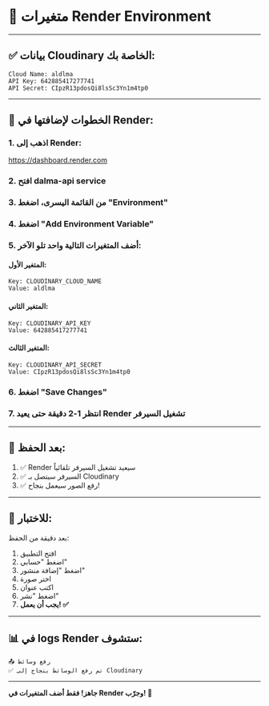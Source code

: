 # 🔐 **متغيرات Render Environment**

---

## ✅ **بيانات Cloudinary الخاصة بك:**

```
Cloud Name: aldlma
API Key: 642885417277741
API Secret: CIpzR13pdosQi8lsSc3Yn1m4tp0
```

---

## 📝 **الخطوات لإضافتها في Render:**

### **1. اذهب إلى Render:**
https://dashboard.render.com

### **2. افتح dalma-api service**

### **3. من القائمة اليسرى، اضغط "Environment"**

### **4. اضغط "Add Environment Variable"**

### **5. أضف المتغيرات التالية واحد تلو الآخر:**

#### **المتغير الأول:**
```
Key: CLOUDINARY_CLOUD_NAME
Value: aldlma
```

#### **المتغير الثاني:**
```
Key: CLOUDINARY_API_KEY
Value: 642885417277741
```

#### **المتغير الثالث:**
```
Key: CLOUDINARY_API_SECRET
Value: CIpzR13pdosQi8lsSc3Yn1m4tp0
```

### **6. اضغط "Save Changes"**

### **7. انتظر 1-2 دقيقة حتى يعيد Render تشغيل السيرفر**

---

## 🎯 **بعد الحفظ:**

1. ✅ Render سيعيد تشغيل السيرفر تلقائياً
2. ✅ السيرفر سيتصل بـ Cloudinary
3. ✅ رفع الصور سيعمل بنجاح!

---

## 🧪 **للاختبار:**

بعد دقيقة من الحفظ:

1. افتح التطبيق
2. اضغط "حسابي"
3. اضغط "إضافة منشور"
4. اختر صورة
5. اكتب عنوان
6. اضغط "نشر"
7. **يجب أن يعمل! ✅**

---

## 📊 **في logs Render ستشوف:**

```
📤 رفع وسائط
✅ تم رفع الوسائط بنجاح إلى Cloudinary
```

---

**جاهز! فقط أضف المتغيرات في Render وجرّب! 🚀**

